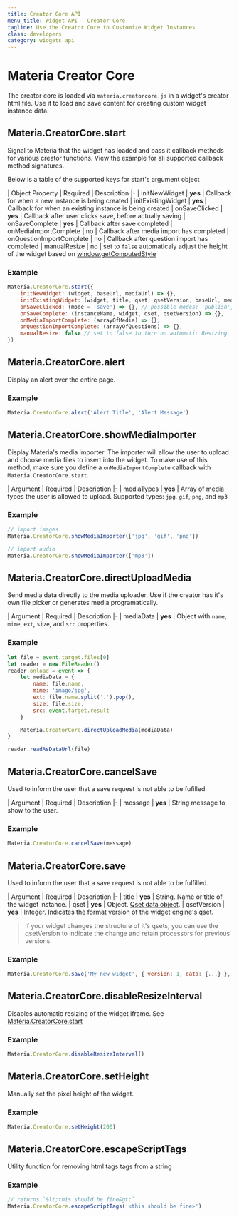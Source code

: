 ```yaml
---
title: Creator Core API
menu_title: Widget API - Creator Core
tagline: Use the Creator Core to Customize Widget Instances
class: developers
category: widgets api
---
```

# Materia Creator Core

The creator core is loaded via `materia.creatorcore.js` in a widget's creator html file.  Use it to load and save content for creating custom widget instance data.

## Materia.CreatorCore.start

Signal to Materia that the widget has loaded and pass it callback methods for various creator functions.  View the example for all supported callback method signatures.

Below is a table of the supported keys for start's argument object

| Object Property | Required | Description
|-
| initNewWidget | **yes** | Callback for when a new instance is being created
| initExistingWidget | **yes** | Callback for when an existing instance is being created
| onSaveClicked | **yes** | Callback after user clicks save, before actually saving
| onSaveComplete | **yes** | Callback after save completed
| onMediaImportComplete | no | Callback after media import has completed
| onQuestionImportComplete | no | Callback after question import has completed
| manualResize | no | set to `false` automaticaly adjust the height of the widget based on [window.getComputedStyle](https://developer.mozilla.org/en-US/docs/Web/API/Window/getComputedStyle)

### Example

```javascript
Materia.CreatorCore.start({
	initNewWidget: (widget, baseUrl, mediaUrl) => {},
	initExistingWidget: (widget, title, qset, qsetVersion, baseUrl, mediaUrl) => {},
	onSaveClicked: (mode = 'save') => {}, // possible modes: 'publish', 'preview', 'save'
	onSaveComplete: (instanceName, widget, qset, qsetVersion) => {},
	onMediaImportComplete: (arrayOfMedia) => {},
	onQuestionImportComplete: (arrayOfQuestions) => {},
	manualResize: false // set to false to turn on automatic Resizing
})
```

## Materia.CreatorCore.alert

Display an alert over the entire page.

### Example

```javascript
Materia.CreatorCore.alert('Alert Title', 'Alert Message')
```

## Materia.CreatorCore.showMediaImporter

Display Materia's media importer.  The importer will allow the user to upload and choose media files to insert into the widget.  To make use of this method, make sure you define a `onMediaImportComplete` callback with `Materia.CreatorCore.start`.

| Argument | Required | Description
|-
| mediaTypes | **yes** | Array of media types the user is allowed to upload. Supported types: `jpg`, `gif`, `png`, and `mp3`

### Example

```javascript
// import images
Materia.CreatorCore.showMediaImporter(['jpg', 'gif', 'png'])

// import audio
Materia.CreatorCore.showMediaImporter(['mp3'])
```

## Materia.CreatorCore.directUploadMedia

Send media data directly to the media uploader.  Use if the creator has it's own file picker or generates media programatically.

| Argument | Required | Description
|-
| mediaData | **yes** | Object with `name`, `mime`, `ext`, `size`, and `src` properties.

### Example

```javascript
let file = event.target.files[0]
let reader = new FileReader()
reader.onload = event => {
	let mediaData = {
		name: file.name,
		mime: 'image/jpg',
		ext: file.name.split('.').pop(),
		size: file.size,
		src: event.target.result
	}

	Materia.CreatorCore.directUploadMedia(mediaData)
}

reader.readAsDataUrl(file)
```

## Materia.CreatorCore.cancelSave

Used to inform the user that a save request is not able to be fufilled.

| Argument | Required | Description
|-
| message | **yes** | String message to show to the user.


### Example

```javascript
Materia.CreatorCore.cancelSave(message)
```

## Materia.CreatorCore.save

Used to inform the user that a save request is not able to be fulfilled.

| Argument | Required | Description
|-
| title | **yes** | String. Name or title of the widget instance.
| qset | **yes** | Object. [Qset data object](question-structures.html).
| qsetVersion | **yes** | Integer. Indicates the format version of the widget engine's qset.

> If your widget changes the structure of it's qsets, you can use the qsetVersion to indicate the change and retain processors for previous versions.


### Example

```javascript
Materia.CreatorCore.save('My new widget', { version: 1, data: {...} }, 1)
```

## Materia.CreatorCore.disableResizeInterval

Disables automatic resizing of the widget iframe. See [Materia.CreatorCore.start](#materiacreatorcorestart)

### Example

```javascript
Materia.CreatorCore.disableResizeInterval()
```

## Materia.CreatorCore.setHeight

Manually set the pixel height of the widget.

### Example

```javascript
Materia.CreatorCore.setHeight(200)
```

## Materia.CreatorCore.escapeScriptTags

Utility function for removing html tags tags from a string

### Example

```javascript
// returns `&lt;this should be fine&gt;`
Materia.CreatorCore.escapeScriptTags('<this should be fine>')
```
